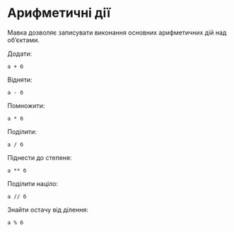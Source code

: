 # Арифметичні дії

<subject>Мавка</subject> дозволяє записувати виконання основних арифметичних <keyword>дій</keyword> над обʼєктами.

Додати:

```мавка
а + б
```

Відняти:

```мавка
а - б
```

Помножити:

```мавка
а * б
```

Поділити:

```мавка
а / б
```

Піднести до степеня:

```мавка
а ** б
```

Поділити націло:

```мавка
а // б
```

Знайти остачу від ділення:

```мавка
а % б
```